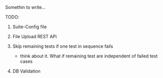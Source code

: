 Somethin to write...

TODO:
1. Suite-Config file
2. File Upload REST APi
3. Skip remaining tests if one test in sequence fails
    - think about it. What if remaining test are independent of failed test cases


5. DB Validation
